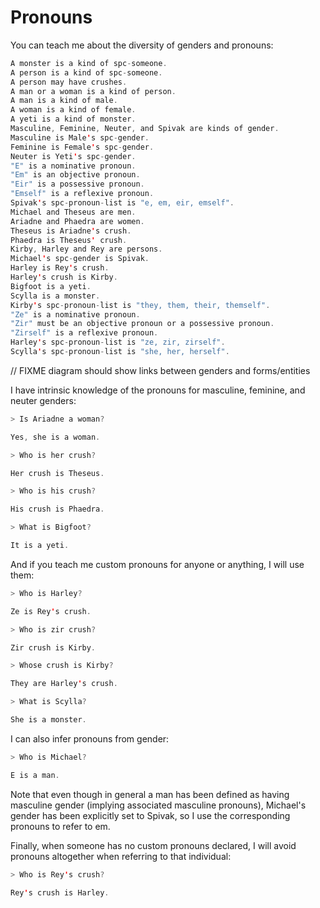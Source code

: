 # Pronouns

You can teach me about the diversity of genders and pronouns:

```scala mdoc:renderBelief:assets/pronouns.png
A monster is a kind of spc-someone.
A person is a kind of spc-someone.
A person may have crushes.
A man or a woman is a kind of person.
A man is a kind of male.
A woman is a kind of female.
A yeti is a kind of monster.
Masculine, Feminine, Neuter, and Spivak are kinds of gender.
Masculine is Male's spc-gender.
Feminine is Female's spc-gender.
Neuter is Yeti's spc-gender.
"E" is a nominative pronoun.
"Em" is an objective pronoun.
"Eir" is a possessive pronoun.
"Emself" is a reflexive pronoun.
Spivak's spc-pronoun-list is "e, em, eir, emself".
Michael and Theseus are men.
Ariadne and Phaedra are women.
Theseus is Ariadne's crush.
Phaedra is Theseus' crush.
Kirby, Harley and Rey are persons.
Michael's spc-gender is Spivak.
Harley is Rey's crush.
Harley's crush is Kirby.
Bigfoot is a yeti.
Scylla is a monster.
Kirby's spc-pronoun-list is "they, them, their, themself".
"Ze" is a nominative pronoun.
"Zir" must be an objective pronoun or a possessive pronoun.
"Zirself" is a reflexive pronoun.
Harley's spc-pronoun-list is "ze, zir, zirself".
Scylla's spc-pronoun-list is "she, her, herself".
```

// FIXME diagram should show links between genders and forms/entities

I have intrinsic knowledge of the pronouns for masculine, feminine, and neuter genders:

```scala mdoc:processConversation:verbose
> Is Ariadne a woman?

Yes, she is a woman.

> Who is her crush?

Her crush is Theseus.

> Who is his crush?

His crush is Phaedra.

> What is Bigfoot?

It is a yeti.
```

And if you teach me custom pronouns for anyone or anything, I will use them:

```scala mdoc:processConversation:verbose
> Who is Harley?

Ze is Rey's crush.

> Who is zir crush?

Zir crush is Kirby.

> Whose crush is Kirby?

They are Harley's crush.

> What is Scylla?

She is a monster.
```

I can also infer pronouns from gender:

```scala mdoc:processConversation:verbose
> Who is Michael?

E is a man.
```

Note that even though in general a man has been defined as having
masculine gender (implying associated masculine pronouns),
Michael's gender has been explicitly set to Spivak, so I use
the corresponding pronouns to refer to em.

Finally, when someone has no custom pronouns declared, I will avoid pronouns
altogether when referring to that individual:

```scala mdoc:processConversation:verbose
> Who is Rey's crush?

Rey's crush is Harley.
```
